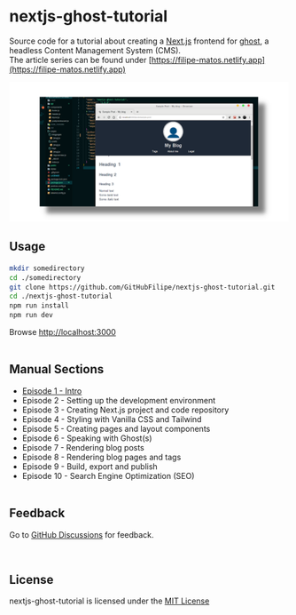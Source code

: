 # nextjs-ghost-tutorial
Source code for a tutorial about creating a [Next.js](https://nextjs.org/) frontend for [ghost](https://ghost.org/), a headless Content Management System (CMS).<br/>
The article series can be found under [https://filipe-matos.netlify.app](https://filipe-matos.netlify.app)


![](./public/github_socialpreview_nextjs-ghost-tutorial_1.png)

## Usage

```bash
mkdir somedirectory
cd ./somedirectory
git clone https://github.com/GitHubFilipe/nextjs-ghost-tutorial.git
cd ./nextjs-ghost-tutorial
npm run install
npm run dev
```

Browse [http://localhost:3000](http://localhost:3000) 
<br/><br/>

## Manual Sections

* [Episode 1 - Intro](https://filipe-matos.netlify.app/posts/nextjs-ghost-1-intro)
* Episode 2 - Setting up the development environment
* Episode 3 - Creating Next.js project and code repository
* Episode 4 - Styling with Vanilla CSS and Tailwind
* Episode 5 - Creating pages and layout components
* Episode 6 - Speaking with Ghost(s)
* Episode 7 - Rendering blog posts
* Episode 8 - Rendering blog pages and tags
* Episode 9 - Build, export and publish
* Episode 10 - Search Engine Optimization (SEO)
<br/><br/>

## Feedback

Go to [GitHub Discussions](https://github.com/GitHubFilipe/nextjs-ghost-tutorial/discussions) for feedback.


<br/>

## License
nextjs-ghost-tutorial is licensed under the [MIT License](LICENSE)